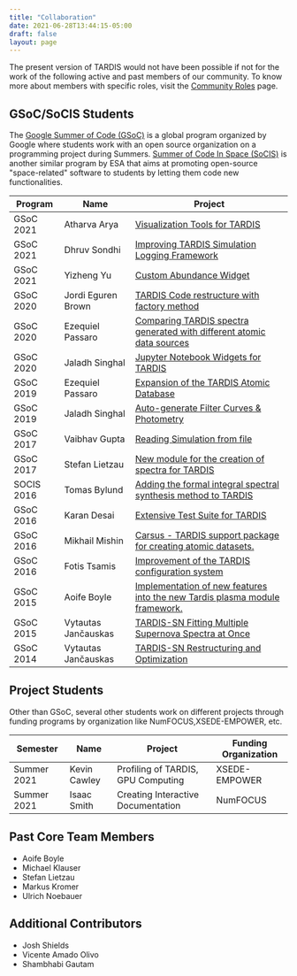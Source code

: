 ```yaml
---
title: "Collaboration"
date: 2021-06-28T13:44:15-05:00
draft: false
layout: page
---
```

The present version of TARDIS would not have been possible 
if not for the work of the following active and past members 
of our community. To know more about members with specific 
roles, visit the <a href="../community_roles/">Community Roles</a> page.

## GSoC/SoCIS Students
The [Google Summer of Code (GSoC)](https://summerofcode.withgoogle.com/) is a global program organized by Google where students work with an open source organization on a programming project during Summers. [Summer of Code In Space (SoCIS)](https://www.esa.int/Enabling_Support/Space_Engineering_Technology/SOCIS_The_ESA_Summer_of_Code_in_Space) is another similar program by ESA that aims at promoting open-source "space-related" software to students by letting them code new functionalities.

| Program  | Name     | Project  |
|----------|----------|----------|
| GSoC 2021  | Atharva Arya   | <a href="https://summerofcode.withgoogle.com/archive/2021/projects/5844398931181568/" target="_blank" rel="noopener nofollow">Visualization Tools for TARDIS<a>   |
| GSoC 2021  | Dhruv Sondhi   | <a href="https://summerofcode.withgoogle.com/archive/2021/projects/5752124545171456/" target="_blank" rel="noopener nofollow">Improving TARDIS Simulation Logging Framework</a>   |
| GSoC 2021  | Yizheng Yu   | <a href="https://summerofcode.withgoogle.com/archive/2021/projects/6713229073448960/" target="_blank" rel="noopener nofollow">Custom Abundance Widget</a>   |
| GSoC 2020  | Jordi Eguren Brown   | <a href="https://summerofcode.withgoogle.com/archive/2020/projects/5699342318436352/" target="_blank" rel="noopener nofollow">TARDIS Code restructure with factory method</a>   |
| GSoC 2020  | Ezequiel Passaro   | <a href="https://summerofcode.withgoogle.com/archive/2020/projects/5301481479077888/" target="_blank" rel="noopener nofollow">Comparing TARDIS spectra generated with different atomic data sources</a> |
| GSoC 2020  | Jaladh Singhal  | <a href="https://summerofcode.withgoogle.com/archive/2020/projects/5967738750631936/" target="_blank" rel="noopener nofollow">Jupyter Notebook Widgets for TARDIS</a>  |
| GSoC 2019  | Ezequiel Passaro   | <a href="https://summerofcode.withgoogle.com/archive/2019/projects/5344591031566336/" target="_blank" rel="noopener nofollow">Expansion of the TARDIS Atomic Database</a>   |
| GSoC 2019  | Jaladh Singhal  | <a href="https://summerofcode.withgoogle.com/archive/2019/projects/4723622378209280/" target="_blank" rel="noopener nofollow">Auto-generate Filter Curves & Photometry</a>  |
| GSoC 2017  | Vaibhav Gupta  | <a href="https://summerofcode.withgoogle.com/archive/2017/projects/6578975069437952/" target="_blank" rel="noopener nofollow">Reading Simulation from file</a>  |
| GSoC 2017  | Stefan Lietzau  | <a href="https://summerofcode.withgoogle.com/archive/2017/projects/6243763743621120/" target="_blank" rel="noopener nofollow">New module for the creation of spectra for TARDIS</a>  |
| SOCIS 2016 | Tomas Bylund  | <a href="http://tobychev.github.io/" target="_blank" rel="noopener nofollow">Adding the formal integral spectral synthesis method to TARDIS</a>  |
| GSoC 2016  | Karan Desai   | <a href="https://summerofcode.withgoogle.com/archive/2016/projects/4796129849901056/" target="_blank" rel="noopener nofollow"> Extensive Test Suite for TARDIS<a>   |
| GSoC 2016  | Mikhail Mishin   | <a href="https://summerofcode.withgoogle.com/archive/2016/projects/6699840280985600/" target="_blank" rel="noopener nofollow">Carsus - TARDIS support package for creating atomic datasets.</a>   |
| GSoC 2016  | Fotis Tsamis  | <a href="https://summerofcode.withgoogle.com/archive/2016/projects/5656164301799424/" target="_blank" rel="noopener nofollow">Improvement of the TARDIS configuration system</a>  |
| GSoC 2015  | Aoife Boyle   | <a href="https://www.google-melange.com/archive/gsoc/2015/orgs/tardis_sn/projects/aboyle.html" target="_blank" rel="noopener nofollow">Implementation of new features into the new Tardis plasma module framework.</a>   |
| GSoC 2015  | Vytautas Jančauskas   | <a href="https://www.google-melange.com/archive/gsoc/2015/orgs/tardis_sn/projects/bucket_brigade.html" target="_blank" rel="noopener nofollow">TARDIS-SN Fitting Multiple Supernova Spectra at Once</a>   |
| GSoC 2014  | Vytautas Jančauskas   | <a href="https://www.google-melange.com/archive/gsoc/2014/orgs/python/projects/bucket_brigade.html" target="_blank" rel="noopener nofollow">TARDIS-SN Restructuring and Optimization</a>   |



## Project Students
Other than GSoC, several other students work on different 
projects through funding programs by organization like NumFOCUS,XSEDE-EMPOWER, etc.

| Semester  | Name     | Project  |  Funding Organization  |
|----------|----------|----------|----------|
| Summer 2021   | Kevin Cawley   | Profiling of TARDIS, GPU Computing   | XSEDE-EMPOWER   |
| Summer 2021   | Isaac Smith   | Creating Interactive Documentation   |  NumFOCUS |

## Past Core Team Members
 - Aoife Boyle
 - Michael Klauser
 - Stefan Lietzau
 - Markus Kromer
 - Ulrich Noebauer

## Additional Contributors
 - Josh Shields
 - Vicente Amado Olivo
 - Shambhabi Gautam